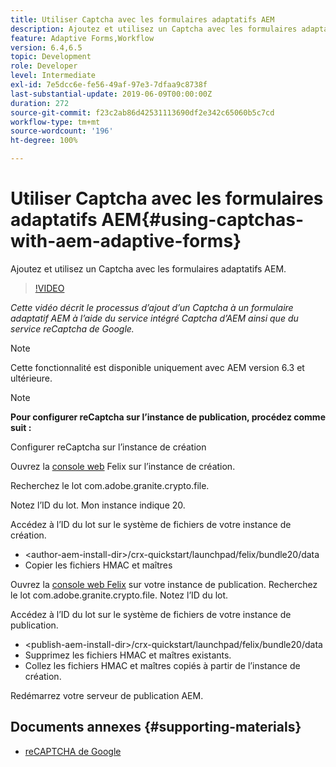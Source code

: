 ```yaml
---
title: Utiliser Captcha avec les formulaires adaptatifs AEM
description: Ajoutez et utilisez un Captcha avec les formulaires adaptatifs AEM.
feature: Adaptive Forms,Workflow
version: 6.4,6.5
topic: Development
role: Developer
level: Intermediate
exl-id: 7e5dcc6e-fe56-49af-97e3-7dfaa9c8738f
last-substantial-update: 2019-06-09T00:00:00Z
duration: 272
source-git-commit: f23c2ab86d42531113690df2e342c65060b5c7cd
workflow-type: tm+mt
source-wordcount: '196'
ht-degree: 100%

---
```


# Utiliser Captcha avec les formulaires adaptatifs AEM{#using-captchas-with-aem-adaptive-forms}

Ajoutez et utilisez un Captcha avec les formulaires adaptatifs AEM.

>[!VIDEO](https://video.tv.adobe.com/v/18336?quality=12&learn=on)

*Cette vidéo décrit le processus d’ajout d’un Captcha à un formulaire adaptatif AEM à l’aide du service intégré Captcha d’AEM ainsi que du service reCaptcha de Google.*

>[!NOTE]
>
>Cette fonctionnalité est disponible uniquement avec AEM version 6.3 et ultérieure.

>[!NOTE]
>
>**Pour configurer reCaptcha sur l’instance de publication, procédez comme suit :**
>
>Configurer reCaptcha sur l’instance de création
>
>Ouvrez la [console web](http://localhost:4502/system/console/bundles) Felix sur l’instance de création.
>
>Recherchez le lot com.adobe.granite.crypto.file.
>
>Notez l’ID du lot. Mon instance indique 20.
>
>Accédez à l’ID du lot sur le système de fichiers de votre instance de création.
>
>* &lt;author-aem-install-dir>/crx-quickstart/launchpad/felix/bundle20/data
>* Copier les fichiers HMAC et maîtres
>
>Ouvrez la [console web Felix](http://localhost:4502/system/console/bundles) sur votre instance de publication. Recherchez le lot com.adobe.granite.crypto.file. Notez l’ID du lot.
>
>Accédez à l’ID du lot sur le système de fichiers de votre instance de publication.
>
>* &lt;publish-aem-install-dir>/crx-quickstart/launchpad/felix/bundle20/data
>* Supprimez les fichiers HMAC et maîtres existants.
>* Collez les fichiers HMAC et maîtres copiés à partir de l’instance de création.
>
>Redémarrez votre serveur de publication AEM.

## Documents annexes {#supporting-materials}

* [reCAPTCHA de Google](https://www.google.com/recaptcha)
